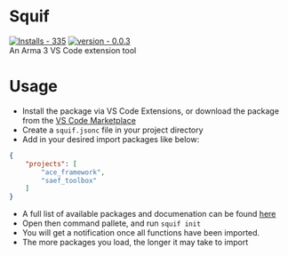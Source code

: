 # Squif
[![Installs - 335](https://img.shields.io/static/v1?label=Installs&message=335&color=%238300e9)](https://marketplace.visualstudio.com/items?itemName=DarkCoffeeSoftware.squif) [![version - 0.0.3](https://img.shields.io/static/v1?label=version&message=0.0.3&color=%230c71c3)](https://marketplace.visualstudio.com/items?itemName=DarkCoffeeSoftware.squif)  
An Arma 3 VS Code extension tool
  
  
# Usage
- Install the package via VS Code Extensions, or download the package from the [VS Code Marketplace](https://marketplace.visualstudio.com/items?itemName=DarkCoffeeSoftware.squif)
- Create a `squif.jsonc` file in your project directory
- Add in your desired import packages like below:  
```json
{
    "projects": [
        "ace_framework",        
        "saef_toolbox"
    ]
}
```
- A full list of available packages and documenation can be found [here](https://squif.co.za/docs/all)
- Open then command pallete, and run `squif init`
- You will get a notification once all functions have been imported.
- The more packages you load, the longer it may take to import
